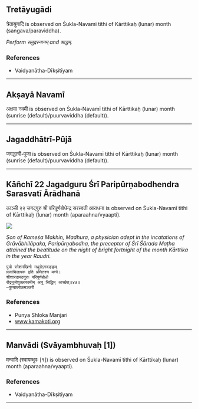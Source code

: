 ## Tretāyugādi
त्रेतायुगादि is observed on Śukla-Navamī tithi of Kārttikaḥ (lunar) month (sangava/paraviddha).

_Perform समुद्रस्नानम् and श्राद्धम्._
### References
* Vaidyanātha-Dīkṣitīyam


---
## Akṣayā Navamī
अक्षया नवमी is observed on Śukla-Navamī tithi of Kārttikaḥ (lunar) month (sunrise (default)/puurvaviddha (default)).



---
## Jagaddhātrī-Pūjā
जगद्धात्री-पूजा is observed on Śukla-Navamī tithi of Kārttikaḥ (lunar) month (sunrise (default)/puurvaviddha (default)).



---
## Kāñchī 22 Jagadguru Śrī Paripūrṇabodhendra Sarasvatī Ārādhanā
काञ्ची २२ जगद्गुरु श्री परिपूर्णबोधेन्द्र सरस्वती आराधना is observed on Śukla-Navamī tithi of Kārttikaḥ (lunar) month (aparaahna/vyaapti).

![](https://github.com/sanskrit-coders/adyatithi/blob/master/images/kanchi-jagadgurus/jagadguru-22.jpg)

_Son of Rameśa Makhin, Madhura, a physician adept in the incatations of Grāvābhilāpaka, Paripūrṇabodha, the preceptor of Śrī Śārada Maṭha attained the beatitude on the night of bright fortnight of the month Kārttika in the year Raudri._

```
पुत्रो रमेशमखिनो मधुरोऽगदङ्कृद्
ग्रावाभिलापक इति प्रथितश्च मन्त्रे।
श्रीशारदामठगुरुः परिपूर्णबोधो
रौद्र्यूर्जशुक्लनवमीम् अनु सिद्धिम् आर्च्छत्॥४७॥
—पुण्यश्लोकमञ्जरी
```
### References
* Punya Shloka Manjari
* www.kamakoti.org


---
## Manvādi (Svāyambhuvaḥ [1])
मन्वादि (स्वायम्भुवः [१]) is observed on Śukla-Navamī tithi of Kārttikaḥ (lunar) month (aparaahna/vyaapti).


### References
* Vaidyanātha-Dīkṣitīyam


---

